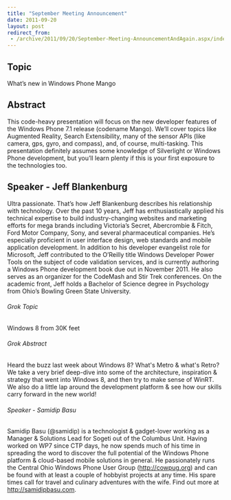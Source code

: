 ```yaml
---
title: "September Meeting Announcement"
date: 2011-09-20
layout: post
redirect_from:
 - /archive/2011/09/20/September-Meeting-AnnouncementAndAgain.aspx/index.html
---
```


## Topic

What’s new in Windows Phone Mango

## Abstract

This code-heavy presentation will focus on the new developer features of the Windows Phone 7.1 release (codename Mango). We’ll cover topics like Augmented Reality, Search Extensibility, many of the sensor APIs (like camera, gps, gyro, and compass), and, of course, multi-tasking. This presentation definitely assumes some knowledge of Silverlight or Windows Phone development, but you’ll learn plenty if this is your first exposure to the technologies too.

## Speaker - Jeff Blankenburg

Ultra passionate. That’s how Jeff Blankenburg describes his relationship with technology. Over the past 10 years, Jeff has enthusiastically applied his technical expertise to build industry-changing websites and marketing efforts for mega brands including Victoria’s Secret, Abercrombie & Fitch, Ford Motor Company, Sony, and several pharmaceutical companies. He’s especially proficient in user interface design, web standards and mobile application development. In addition to his developer evangelist role for Microsoft, Jeff contributed to the O’Reilly title Windows Developer Power Tools on the subject of code validation services, and is currently authoring a Windows Phone development book due out in November 2011. He also serves as an organizer for the CodeMash and Stir Trek conferences. On the academic front, Jeff holds a Bachelor of Science degree in Psychology from Ohio’s Bowling Green State University.

###### Grok Topic

Windows 8 from 30K feet

###### Grok Abstract

Heard the buzz last week about Windows 8? What's Metro & what's Retro? We take a very brief deep-dive into some of the architecture, inspiration & strategy that went into Windows 8, and then try to make sense of WinRT. We also do a little lap around the development platform & see how our skills carry forward in the new world!

###### Speaker - Samidip Basu

Samidip Basu (@samidip) is a technologist & gadget-lover working as a Manager & Solutions Lead for Sogeti out of the Columbus Unit. Having worked on WP7 since CTP days, he now spends much of his time in spreading the word to discover the full potential of the Windows Phone platform & cloud-based mobile solutions in general. He passionately runs the Central Ohio Windows Phone User Group (http://cowpug.org) and can be found with at least a couple of hobbyist projects at any time. His spare times call for travel and culinary adventures with the wife. Find out more at http://samidipbasu.com.
